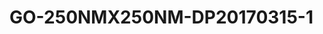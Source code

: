 # GO-250NMX250NM-DP20170315-1
<a name="material" />
<script type="application/ld+json">

  {
    "@context": "https://schema.org/",
    "@type": "ChemicalSubstance",
    "http://purl.org/dc/terms/conformsTo":
      {
        "@type": "CreativeWork",
        "@id": "https://bioschemas.org/profiles/ChemicalSubstance/0.4-RELEASE/"
      },
    "@id": "https://egonw.github.io/nanowiki/nanowiki486.html#material",
    "name": "GO-250NMX250NM-DP20170315-1",
    "sameAs: "http://127.0.0.1/mediawiki/index.php/Special:URIResolver/GO-2D250NMX250NM-2DDP20170315-2D1"
  }
</script>

